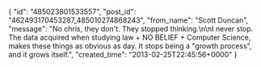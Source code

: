  {
   "id": "485023801533557",
   "post_id": "462493170453287_485010274868243",
   "from_name": "Scott Duncan",
   "message": "No chris, they don't. They stopped thinking.\n\nI never stop. The data acquired when studying law + NO BELIEF + Computer Science, makes these things as obvious as day. It stops being a \"growth process\", and it grows itself.",
   "created_time": "2013-02-25T22:45:56+0000"
 }
